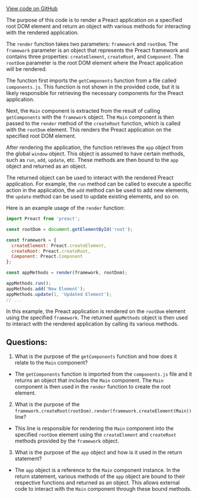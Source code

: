 [View code on GitHub](https://github.com/preactjs/preact/benches/src/keyed-children/index.js)

The purpose of this code is to render a Preact application on a specified root DOM element and return an object with various methods for interacting with the rendered application.

The `render` function takes two parameters: `framework` and `rootDom`. The `framework` parameter is an object that represents the Preact framework and contains three properties: `createElement`, `createRoot`, and `Component`. The `rootDom` parameter is the root DOM element where the Preact application will be rendered.

The function first imports the `getComponents` function from a file called `components.js`. This function is not shown in the provided code, but it is likely responsible for retrieving the necessary components for the Preact application.

Next, the `Main` component is extracted from the result of calling `getComponents` with the `framework` object. The `Main` component is then passed to the `render` method of the `createRoot` function, which is called with the `rootDom` element. This renders the Preact application on the specified root DOM element.

After rendering the application, the function retrieves the `app` object from the global `window` object. This object is assumed to have certain methods, such as `run`, `add`, `update`, etc. These methods are then bound to the `app` object and returned as an object.

The returned object can be used to interact with the rendered Preact application. For example, the `run` method can be called to execute a specific action in the application, the `add` method can be used to add new elements, the `update` method can be used to update existing elements, and so on.

Here is an example usage of the `render` function:

```javascript
import Preact from 'preact';

const rootDom = document.getElementById('root');

const framework = {
  createElement: Preact.createElement,
  createRoot: Preact.createRoot,
  Component: Preact.Component
};

const appMethods = render(framework, rootDom);

appMethods.run();
appMethods.add('New Element');
appMethods.update(1, 'Updated Element');
// ...
```

In this example, the Preact application is rendered on the `rootDom` element using the specified `framework`. The returned `appMethods` object is then used to interact with the rendered application by calling its various methods.
## Questions: 
 1. What is the purpose of the `getComponents` function and how does it relate to the `Main` component?
- The `getComponents` function is imported from the `components.js` file and it returns an object that includes the `Main` component. The `Main` component is then used in the `render` function to create the root element.

2. What is the purpose of the `framework.createRoot(rootDom).render(framework.createElement(Main))` line?
- This line is responsible for rendering the `Main` component into the specified `rootDom` element using the `createElement` and `createRoot` methods provided by the `framework` object.

3. What is the purpose of the `app` object and how is it used in the return statement?
- The `app` object is a reference to the `Main` component instance. In the return statement, various methods of the `app` object are bound to their respective functions and returned as an object. This allows external code to interact with the `Main` component through these bound methods.